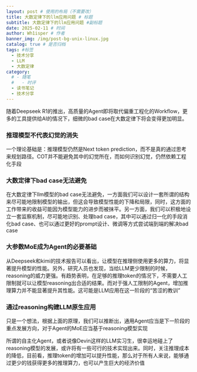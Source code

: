 ```yaml
---
layout: post # 使用的布局（不需要改）
title: 大数定律下的llm应用问题 # 标题
subtitle: 大数定律下的llm应用问题 #副标题
date: 2025-02-11 # 时间
author: Wh1isper # 作者
banner_img: /img/post-bg-unix-linux.jpg
catalog: true # 是否归档
tags: #标签
  - 技术分享
  - LLM
  - 大数定律
category:
  # - 随笔
  #   - 时评
  - 读书笔记
  - 技术分享
---
```


随着Deepseek R1的推出，高质量的Agent即将取代偏重工程化的Workflow，更多的工具提供给AI的情况下，细微的bad case在大数定律下将会变得更加明显。

### 推理模型不代表幻觉的消失

一个理论基础是：推理模型仍然是Next token prediction，而不是真的通过思考来规划路径。COT并不能避免其中的幻觉所在，而如何识别幻觉，仍然依赖工程化手段

### 大数定律下bad case无法避免

在大数定律下llm模型的bad case无法避免，一方面我们可以设计一套所谓的结构来尽可能地限制模型的输出，但这会导致模型性能的下降和局限，同时，这方面的工作带来的收益可能因为模型能力的进步而被抹平。另一方面，我们可以积极地设立一套监察机制，尽可能地识别、处理bad case，其中可以通过归一化的手段消化bad case、也可以通过更好的prompt设计、微调等方式尝试端到端的解决bad case

### 大参数MoE成为Agent的必要基础

从Deepseek和kimi的技术报告可以看出，让模型在推理侧使用更多的算力，将显著提升模型的性能。另外，研究人员也发现，当给LLM更少限制的时候，reasoning的威力更强。有趋势表明，在足够的推理token的情况下，不需要人工限制就可以让模型reasoning出合适的结果。而对于强人工限制的Agent，增加推理算力并不能显著提升其性能。这可能是LLM应用在这一阶段的“苦涩的教训”

### 通过reasoning构建LLM原生应用

只是一个想法，根据上面的原理，我们可以推断出，通用Agent应当是下一阶段的重点发展方向，对于Agent的MoE应当基于reasoning模型实现

所谓的自主化Agent，或者说像Devin这样的LLM实习生，很幸运地碰上了reasoning模型的发展，或许将有一些可行的技术实现出来。同时，关注推理成本的降低，目前看，推理token的增加可以提升性能，那么对于所有人来说，能够通过更少的钱获得更多的推理算力，也可以产生巨大的经济价值
